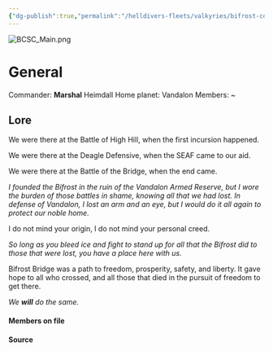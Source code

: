 ```yaml
---
{"dg-publish":true,"permalink":"/helldivers-fleets/valkyries/bifrost-combat-support-corps/","noteIcon":"","created":"2024-03-23T02:41:56.487+01:00","updated":"2024-03-23T23:27:20.552+01:00"}
---
```


![BCSC_Main.png](/img/user/Images/BCSC_Main.png)
# General
Commander: **Marshal** Heimdall
Home planet: Vandalon
Members: ~

## Lore
We were there at the Battle of High Hill, when the first incursion happened. 

We were there at the Deagle Defensive, when the SEAF came to our aid. 

We were there at the Battle of the Bridge, when the end came. 

_I founded the Bifrost in the ruin of the Vandalon Armed Reserve, but I wore the burden of those battles in shame, knowing all that we had lost. In defense of Vandalon, I lost an arm and an eye, but I would do it all again to protect our noble home._ 

I do not mind your origin, I do not mind your personal creed. 

_So long as you bleed ice and fight to stand up for all that the Bifrost did to those that were lost, you have a place here with us._ 

Bifrost Bridge was a path to freedom, prosperity, safety, and liberty. It gave hope to all who crossed, and all those that died in the pursuit of freedom to get there. 

_We **will** do the same._

#### Members on file

#### Source